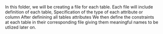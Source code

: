 In this folder,
we will be creating a file for each table.
Each file will include definition of each table, 
Specification of the type of each attribute or column
After definining all tables attributes
We then define the constraints at each table in their corresponding file 
giving them meaningful names to be utlized later on.